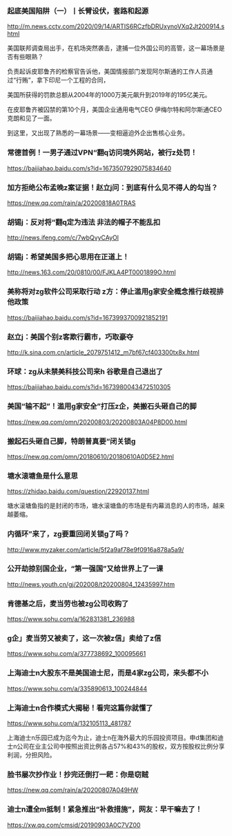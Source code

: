 ### 起底美国陷阱（一）丨长臂设伏，套路和起源
http://m.news.cctv.com/2020/09/14/ARTIS6RCzfbDRUxynoVXq2Jt200914.shtml

美国联邦调查局出手，在机场突然袭击，逮捕一位外国公司的高管，这一幕场景是否有些眼熟？

负责起诉皮耶鲁齐的检察官告诉他，美国情报部门发现阿尔斯通的工作人员通过“行贿”，拿下印尼一个工程的合同，

美国所获得的罚款总额从2004年的1000万美元飙升到2019年的195亿美元。

在皮耶鲁齐被囚禁的第10个月，美国企业通用电气CEO 伊梅尔特和阿尔斯通CEO克朗和见了一面。

到这里，又出现了熟悉的一幕场景——变相逼迫外企出售核心业务。

### 常德首例！一男子通过VPN“翻q访问境外网站，被行z处罚！
https://baijiahao.baidu.com/s?id=1673507929075834640

### 加方拒绝公布孟晚z案证据！赵立j问：到底有什么见不得人的勾当？
https://new.qq.com/rain/a/20200818A0TRAS

### 胡锡j：反对将“翻q定为违法 非法的帽子不能乱扣
http://news.ifeng.com/c/7wbQvyCAyOl

### 胡锡j：希望美国多把心思用在正道上！
http://news.163.com/20/0810/00/FJKLA4PT0001899O.html

### 美称将对zg软件公司采取行动 z方：停止滥用g家安全概念推行歧视排他政策
https://baijiahao.baidu.com/s?id=1673993700921852191

### 赵立j：美国个别z客欺行霸市，巧取豪夺
http://k.sina.com.cn/article_2079751412_m7bf67cf403300tx8x.html

### 环球：zg从未禁美科技公司来h 谷歌是自己退出了
https://baijiahao.baidu.com/s?id=1673980043472510305

### 美国“输不起”！滥用g家安全”打压z企，美搬石头砸自己的脚
https://new.qq.com/omn/20200803/20200803A04P8D00.html

### 搬起石头砸自己脚，特朗普真要“闭关锁g
https://new.qq.com/omn/20180610/20180610A0D5E2.html

### 塘水滚塘鱼是什么意思
https://zhidao.baidu.com/question/22920137.html

塘水滚塘鱼指的是封闭的市场，塘水滚塘鱼的市场是有内幕消息的人的市场，越来越萎缩。

### 内循环”来了，zg要重回闭关锁g了吗？
http://www.myzaker.com/article/5f2a9af78e9f0916a878a5a9/

### 公开劫掠别国企业，“第一强国”又给世界上了一课
http://news.youth.cn/gj/202008/t20200804_12435997.htm

### 肯德基之后，麦当劳也被zg公司收购了
https://www.sohu.com/a/162831381_236988

### g企」麦当劳又被卖了，这一次被z信」卖给了z信
https://www.sohu.com/a/377738692_100095661

### 上海迪士n大股东不是美国迪士尼，而是4家zg公司，来头都不小
https://www.sohu.com/a/335890613_100244844

### 上海迪士n合作模式大揭秘！看完这篇你就懂了
https://www.sohu.com/a/132105113_481787

上海迪士n乐园已成为迄今为止，迪士n在海外最大的乐园投资项目。申d集团和迪士n公司在业主公司中按照出资比例各占57%和43%的股权，双方按股权比例分享利润，分担风险。

### 脸书屡次抄作业！抄完还倒打一耙：你是窃贼
https://new.qq.com/rain/a/20200807A049HW

### 迪士n遭全m抵制！紧急推出“补救措施”，网友：早干嘛去了！
https://xw.qq.com/cmsid/20190903A0C7VZ00
